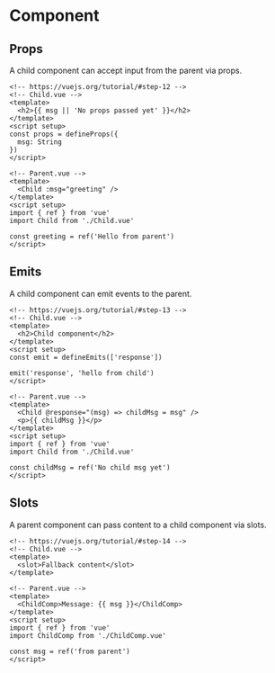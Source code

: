 # Component

## Props

A child component can accept input from the parent via props.

```vue
<!-- https://vuejs.org/tutorial/#step-12 -->
<!-- Child.vue -->
<template>
  <h2>{{ msg || 'No props passed yet' }}</h2>
</template>
<script setup>
const props = defineProps({
  msg: String
})
</script>

<!-- Parent.vue -->
<template>
  <Child :msg="greeting" />
</template>
<script setup>
import { ref } from 'vue'
import Child from './Child.vue'

const greeting = ref('Hello from parent')
</script>
```

## Emits

A child component can emit events to the parent.

```vue
<!-- https://vuejs.org/tutorial/#step-13 -->
<!-- Child.vue -->
<template>
  <h2>Child component</h2>
</template>
<script setup>
const emit = defineEmits(['response'])

emit('response', 'hello from child')
</script>

<!-- Parent.vue -->
<template>
  <Child @response="(msg) => childMsg = msg" />
  <p>{{ childMsg }}</p>
</template>
<script setup>
import { ref } from 'vue'
import Child from './Child.vue'

const childMsg = ref('No child msg yet')
</script>
```

## Slots

A parent component can pass content to a child component via slots.

```vue
<!-- https://vuejs.org/tutorial/#step-14 -->
<!-- Child.vue -->
<template>
  <slot>Fallback content</slot>
</template>

<!-- Parent.vue -->
<template>
  <ChildComp>Message: {{ msg }}</ChildComp>
</template>
<script setup>
import { ref } from 'vue'
import ChildComp from './ChildComp.vue'

const msg = ref('from parent')
</script>
```
